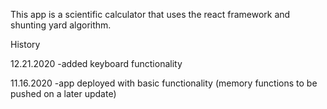 This app is a scientific calculator that uses the react framework and shunting yard algorithm.

History

12.21.2020
-added keyboard functionality

11.16.2020
-app deployed with basic functionality (memory functions to be pushed on a later update)

